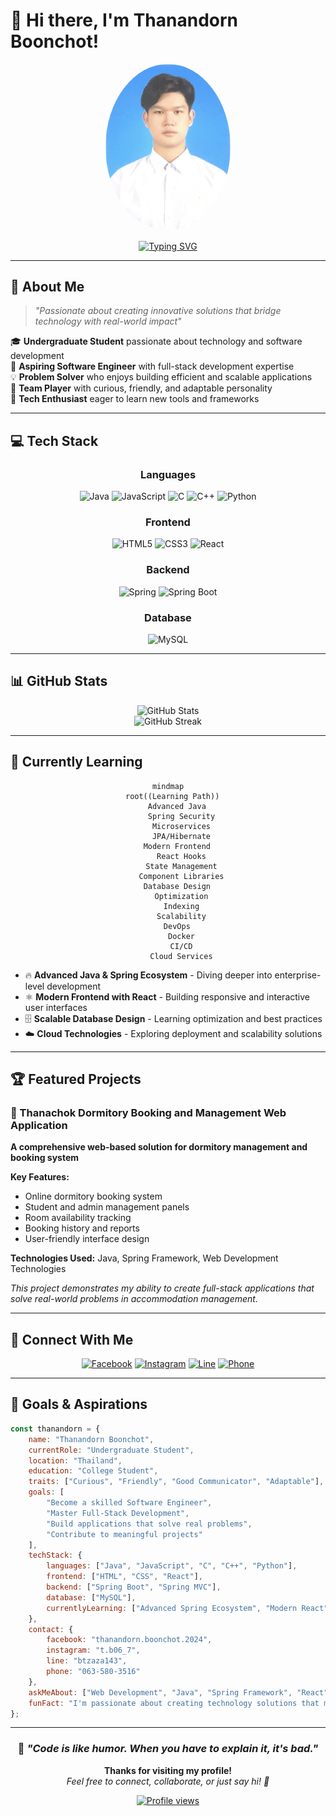 # 👋 Hi there, I'm Thanandorn Boonchot!

<div align="center">
  <img src="Photo.jpg" alt="Thanandorn Boonchot" width="200" style="border-radius: 50%;" />
</div>

<div align="center">
  
  [![Typing SVG](https://readme-typing-svg.herokuapp.com?font=Fira+Code&duration=3000&pause=1000&color=36BCF7&center=true&vCenter=true&width=435&lines=Full-Stack+Developer;Software+Engineering+Student;Tech+Enthusiast;Problem+Solver)](https://git.io/typing-svg)
  
</div>

---

## 🚀 About Me

> *"Passionate about creating innovative solutions that bridge technology with real-world impact"*

🎓 **Undergraduate Student** passionate about technology and software development  
🌟 **Aspiring Software Engineer** with full-stack development expertise  
💡 **Problem Solver** who enjoys building efficient and scalable applications  
🤝 **Team Player** with curious, friendly, and adaptable personality  
🚀 **Tech Enthusiast** eager to learn new tools and frameworks  

---

## 💻 Tech Stack

<div align="center">

### **Languages**
![Java](https://img.shields.io/badge/Java-ED8B00?style=for-the-badge&logo=openjdk&logoColor=white)
![JavaScript](https://img.shields.io/badge/JavaScript-F7DF1E?style=for-the-badge&logo=javascript&logoColor=black)
![C](https://img.shields.io/badge/C-00599C?style=for-the-badge&logo=c&logoColor=white)
![C++](https://img.shields.io/badge/C++-00599C?style=for-the-badge&logo=c%2B%2B&logoColor=white)
![Python](https://img.shields.io/badge/Python-3776AB?style=for-the-badge&logo=python&logoColor=white)

### **Frontend**
![HTML5](https://img.shields.io/badge/HTML5-E34F26?style=for-the-badge&logo=html5&logoColor=white)
![CSS3](https://img.shields.io/badge/CSS3-1572B6?style=for-the-badge&logo=css3&logoColor=white)
![React](https://img.shields.io/badge/React-20232A?style=for-the-badge&logo=react&logoColor=61DAFB)

### **Backend**
![Spring](https://img.shields.io/badge/Spring-6DB33F?style=for-the-badge&logo=spring&logoColor=white)
![Spring Boot](https://img.shields.io/badge/Spring_Boot-F2F4F9?style=for-the-badge&logo=spring-boot)

### **Database**
![MySQL](https://img.shields.io/badge/MySQL-00000F?style=for-the-badge&logo=mysql&logoColor=white)

</div>

---

## 📊 GitHub Stats

<div align="center">
  <img src="https://github-readme-stats.vercel.app/api?username=thanandornboonchot&show_icons=true&theme=radical&hide_border=true" alt="GitHub Stats" />
</div>

<div align="center">
  <img src="https://github-readme-streak-stats.herokuapp.com/?user=thanandornboonchot&theme=radical&hide_border=true" alt="GitHub Streak" />
</div>

---

## 🌱 Currently Learning

<div align="center">

```mermaid
mindmap
  root((Learning Path))
    Advanced Java
      Spring Security
      Microservices
      JPA/Hibernate
    Modern Frontend
      React Hooks
      State Management
      Component Libraries
    Database Design
      Optimization
      Indexing
      Scalability
    DevOps
      Docker
      CI/CD
      Cloud Services
```

</div>

- 🔥 **Advanced Java & Spring Ecosystem** - Diving deeper into enterprise-level development
- ⚛️ **Modern Frontend with React** - Building responsive and interactive user interfaces  
- 🗄️ **Scalable Database Design** - Learning optimization and best practices
- ☁️ **Cloud Technologies** - Exploring deployment and scalability solutions

---

## 🏆 Featured Projects

### 🏨 Thanachok Dormitory Booking and Management Web Application
**A comprehensive web-based solution for dormitory management and booking system**

**Key Features:** 
- Online dormitory booking system
- Student and admin management panels  
- Room availability tracking
- Booking history and reports
- User-friendly interface design

**Technologies Used:** Java, Spring Framework, Web Development Technologies

*This project demonstrates my ability to create full-stack applications that solve real-world problems in accommodation management.*

---

## 📱 Connect With Me

<div align="center">

[![Facebook](https://img.shields.io/badge/Facebook-1877F2?style=for-the-badge&logo=facebook&logoColor=white)](https://www.facebook.com/thanandorn.boonchot.2024/)
[![Instagram](https://img.shields.io/badge/Instagram-E4405F?style=for-the-badge&logo=instagram&logoColor=white)](https://www.instagram.com/t.b06_7/)
[![Line](https://img.shields.io/badge/Line-00C300?style=for-the-badge&logo=line&logoColor=white)](https://line.me/ti/p/btzaza143)
[![Phone](https://img.shields.io/badge/Phone-FF6B6B?style=for-the-badge&logo=phone&logoColor=white)](tel:0635803516)

</div>

---

## 🎯 Goals & Aspirations

```javascript
const thanandorn = {
    name: "Thanandorn Boonchot",
    currentRole: "Undergraduate Student",
    location: "Thailand",
    education: "College Student",
    traits: ["Curious", "Friendly", "Good Communicator", "Adaptable"],
    goals: [
        "Become a skilled Software Engineer",
        "Master Full-Stack Development",
        "Build applications that solve real problems",
        "Contribute to meaningful projects"
    ],
    techStack: {
        languages: ["Java", "JavaScript", "C", "C++", "Python"],
        frontend: ["HTML", "CSS", "React"],
        backend: ["Spring Boot", "Spring MVC"],
        database: ["MySQL"],
        currentlyLearning: ["Advanced Spring Ecosystem", "Modern React", "Database Optimization"]
    },
    contact: {
        facebook: "thanandorn.boonchot.2024",
        instagram: "t.b06_7",
        line: "btzaza143",
        phone: "063-580-3516"
    },
    askMeAbout: ["Web Development", "Java", "Spring Framework", "React", "Database Design"],
    funFact: "I'm passionate about creating technology solutions that make a real impact! 🚀"
};
```

---

<div align="center">
  
  ### 💫 *"Code is like humor. When you have to explain it, it's bad."* 
  
  **Thanks for visiting my profile!**  
  *Feel free to connect, collaborate, or just say hi! 🚀*
  
  [![Profile views](https://visitcount.itsvg.in/api?id=thanandornboonchot&label=Profile%20Views&color=0&icon=5&pretty=true)](https://visitcount.itsvg.in)
  
</div>
